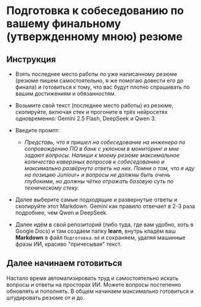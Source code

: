 # Подготовка к собеседованию по вашему финальному (утвержденному мною) резюме

## Инструкция

- Взять последнее место работы по уже написанному резюме (резюме пишем самостоятельно, я же помогаю довести его до финала) и готовиться к тому, что вас будут плотно спрашивать по вашим достижениям и обязанностям.

- Возьмите свой текст (последнее место работы) из резюме, скопируйте, включая стек и прогоните в трёх нейросетях одновременно: Gemini 2.5 Flash, DeepSeek и Qwen 3.

- Введите промпт:

  - _Представь, что я пришел на собеседование на инженера по сопровождению ПО в банк с уклоном в мониторинг и мне задают вопросы. Напиши к моему резюме максимальное количество каверзных вопросов к собеседованию и максимально развёрнуто ответь на них. Помни о том, что я иду на позицию Juniour+ и вопросы не должны быть очень глубокими, но должны чётко отражать базовую суть по техническому стеку._

- Далее выберите самые подходящие и развернутые ответы и скопируйте этот Markdown. Gemini как правило отвечает в 2-3 раза подробнее, чем Qwen и DeepSeek. 

- Далее идём в свой репозиторий (либо туда, где вам удобно, хоть в Google Docs) и там создаем папку **learn**, внутрь кладём ваш **Markdown** в файл `Подготовка.md` и сохраняем, удаляя машинные фразы ИИ, красиво "причесывая" текст. 

## Далее начинаем готовиться

Настало время автоматизировать труд и самостоятельно искать вопросы и ответы на просторах ИИ. Можете вопросы постепенно обновлять и пополнять. В общем начинаем максимально готовиться и штудировать резюме от и до.
